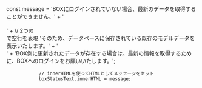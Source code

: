  const message = 'BOXにログインされていない場合、最新のデータを取得することができません。' + 
                                '<br><br>' + // 2つの<br>で空行を表現
                                'そのため、データベースに保存されている既存のモデルデータを表示いたします。' +
                                '<br>' +
                                'BOX側に更新されたデータが存在する場合は、最新の情報を取得するために、BOXへのログインをお願いいたします。';

                // innerHTMLを使ってHTMLとしてメッセージをセット
                boxStatusText.innerHTML = message;
